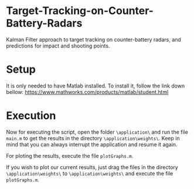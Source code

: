 # Target-Tracking-on-Counter-Battery-Radars
Kalman Filter approach to target tracking on counter-battery radars, and predictions for impact and shooting points.

# Setup
It is only needed to have Matlab installed. To install it, follow the link down bellow:
https://www.mathworks.com/products/matlab/student.html

# Execution
Now for executing the script, open the folder ``\application\`` and run the file ``main.m`` to get the results in the directory ``\application\weights\``. Keep in mind that you can always interrupt the application and resume it again.

For ploting the results, execute the file ``plotGraphs.m``.

If you wish to plot our current results, just drag the files in the directory ``\application\weights\`` to ``\application\weights\`` and execute the file ``plotGraphs.m``.

